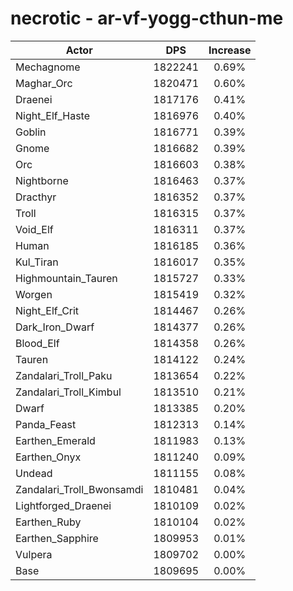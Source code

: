 # necrotic - ar-vf-yogg-cthun-me
| Actor | DPS | Increase |
|---|:---:|:---:|
|Mechagnome|1822241|0.69%|
|Maghar_Orc|1820471|0.60%|
|Draenei|1817176|0.41%|
|Night_Elf_Haste|1816976|0.40%|
|Goblin|1816771|0.39%|
|Gnome|1816682|0.39%|
|Orc|1816603|0.38%|
|Nightborne|1816463|0.37%|
|Dracthyr|1816352|0.37%|
|Troll|1816315|0.37%|
|Void_Elf|1816311|0.37%|
|Human|1816185|0.36%|
|Kul_Tiran|1816017|0.35%|
|Highmountain_Tauren|1815727|0.33%|
|Worgen|1815419|0.32%|
|Night_Elf_Crit|1814467|0.26%|
|Dark_Iron_Dwarf|1814377|0.26%|
|Blood_Elf|1814358|0.26%|
|Tauren|1814122|0.24%|
|Zandalari_Troll_Paku|1813654|0.22%|
|Zandalari_Troll_Kimbul|1813510|0.21%|
|Dwarf|1813385|0.20%|
|Panda_Feast|1812313|0.14%|
|Earthen_Emerald|1811983|0.13%|
|Earthen_Onyx|1811240|0.09%|
|Undead|1811155|0.08%|
|Zandalari_Troll_Bwonsamdi|1810481|0.04%|
|Lightforged_Draenei|1810109|0.02%|
|Earthen_Ruby|1810104|0.02%|
|Earthen_Sapphire|1809953|0.01%|
|Vulpera|1809702|0.00%|
|Base|1809695|0.00%|
